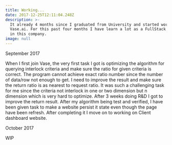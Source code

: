 ```yaml
---
title: Working...
date: 2017-12-25T12:11:04.248Z
description: >-
  It already 4 months since I graduated from University and started working in
  Vase.ai. For this past four months I have learn a lot as a FullStack Developer
  in this company.
image: null
---
```

September 2017

When I first join Vase, the very first task I got is optimizing the algorithm for querying interlock criteria and make sure the ratio for given criteria is correct. The program cannot achieve exact ratio number since the number of data/row not enough to get. I need to improve the result and make sure the return ratio is as nearest to request ratio. It was such a challenging task for me since the criteria not interlock in one or two dimension but n dimension which is very hard to optimize. After 3 weeks doing R&D I got to improve the return result. After my algorithm being test and verified, I have been given task to make a website persist it state even though the page have been refresh. After completing it I move on to working on Client dashboard website.

October 2017

WIP
